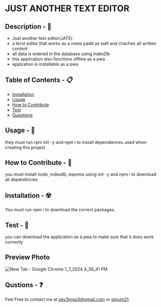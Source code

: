 # JUST ANOTHER TEXT EDITOR

## Description - 💠
- Just another text editor(JATE)
- a terxt editor that works as a notes padd as well and chaches all written content
- all data is entered in the database using indexDb
- this application also functions offline as a pwa
- applcation is installable as a pwa


## Table of Contents - 📋
* [Installation](#installation---☢️)
* [Usage](#usage---💎)
* [How to Contribute](#how-to-contribute---🍴)
* [Test](#test---🧪)
* [Questions](#qustions---❓)

## Usage - 💎
they must run rpm init -y and npm i to install dependiences used when creating this project

## How to Contribute - 🍴
you must install node, indexdb, express using init -y and npm i to download all dependincies

## Installation - ☢️
 You must run npm i to download the correct packages.

## Test - 🧪
you can download the application as a pwa to make sure that it does work correctly

## Preview Photo
![New Tab - Google Chrome 1_7_2024 4_38_41 PM](https://github.com/pToum21/pwa-text-editor/assets/138056441/bb8e5bab-2b37-4dab-9fd1-0e8709c75a65)

## Qustions - ❓
Feel Free to contact me at pey3moo3@gmail.com or [ptoum21](https://github.com/ptoum21).
